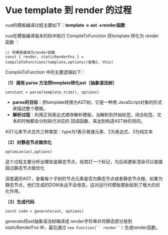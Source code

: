 # Vue template 到 render 的过程

vue的模板编译过程主要如下：**template  ->  ast  ->render函数**



vue在模板编译版本的码中执行 CompileToFunction 将template 转化为 render函数 ：

```
// 将模板编译为render函数
const { render, staticRenderFns } = compileToFunctions(template,options//省略}, this)
```

CompileToFunction 中的主要逻辑如下：

**（1）调用 parse 方法将template转化ast（抽象语法树）**

```
constast = parse(template.trim(), options)
```



- **parse的目标**：把tamplate转换为AST树，它是一种用 JavaScript对象的形式来描述整个模板。
- **解析过程**：利用正则表达式顺序解析模板，当解析到开始标签、闭合标签、文本的时候都会分别执行对应的 回调函数，来达到构造AST树的目的。

AST元素节点总共三种类型：type为1表示普通元素、2为表达式、3为纯文本

**（2）对静态节点做优化**

```
optimize(ast,options)
```

这个过程主要分析出哪些是静态节点，给其打一个标记，为后续更新渲染可以直接跳过静态节点做优化



深度遍历AST，查看每个子树的节点元素是否为静态节点或者静态节点根。如果为静态节点，他们生成的DOM永远不会改变，这对运行时模板更新起到了极大的优化作用。





**（3）生成代码**

```
const code = generate(ast, options)
```

generate将ast抽象语法树编译成 render字符串并将静态部分放到 staticRenderFns 中，最后通过 `new Function(`` render``)` 生成render函数。